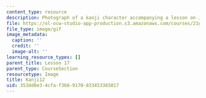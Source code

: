 ```yaml
---
content_type: resource
description: Photograph of a kanji character accompanying a lesson on Japanese.
file: https://ol-ocw-studio-app-production.s3.amazonaws.com/courses/21g-504-japanese-iv-spring-2009/353dd0e34cfaf3689170833453365017_Kanji12.gif
file_type: image/gif
image_metadata:
  caption: ''
  credit: ''
  image-alt: ''
learning_resource_types: []
parent_title: Lesson 17
parent_type: CourseSection
resourcetype: Image
title: Kanji12
uid: 353dd0e3-4cfa-f368-9170-833453365017
---
```

